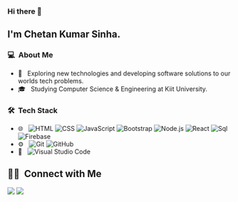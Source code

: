 ### Hi there 👋

## I'm Chetan Kumar Sinha.

### 💻 &nbsp;About Me 

- 🤔 &nbsp; Exploring new technologies and developing software solutions to our worlds tech problems.
- 🎓 &nbsp; Studying Computer Science & Engineering at Kiit University.


### 🛠 &nbsp;Tech Stack

- 🌐 &nbsp;
  ![HTML](https://img.shields.io/badge/-HTML-333333?style=flat&logo=HTML5)
  ![CSS](https://img.shields.io/badge/-CSS-333333?style=flat&logo=CSS3&logoColor=1572B6)
  ![JavaScript](https://img.shields.io/badge/-JavaScript-333333?style=flat&logo=javascript)
  ![Bootstrap](https://img.shields.io/badge/-Bootstrap-333333?style=flat&logo=bootstrap&logoColor=563D7C)
  ![Node.js](https://img.shields.io/badge/-Node.js-333333?style=flat&logo=node.js)
  ![React](https://img.shields.io/badge/-React-333333?style=flat&logo=react)
  ![Sql](https://img.shields.io/badge/-Sql-333333?style=flat&logo=Sql)
  ![Firebase](https://img.shields.io/badge/-Firebase-333333?style=flat&logo=Firebase)
- ⚙️ &nbsp;
  ![Git](https://img.shields.io/badge/-Git-333333?style=flat&logo=git)
  ![GitHub](https://img.shields.io/badge/-GitHub-333333?style=flat&logo=github)
- 🔧 &nbsp;
  ![Visual Studio Code](https://img.shields.io/badge/-Visual%20Studio%20Code-333333?style=flat&logo=visual-studio-code&logoColor=007ACC)

##  🤝🏻 &nbsp;Connect with Me

<p align="center">

<a href="https://www.linkedin.com/in/chetan-kumar-sinha-1701321b3/"><img src="https://img.shields.io/badge/-Chetan%20Kumar%20Sinha-0077B5?style=flat-square&logo=Linkedin&logoColor=white"/></a>
<a href="mailto:chetansinha1404@gamil.com"><img src="https://img.shields.io/badge/-chetansinha1404@gamil.com-D14836?style=flat-square&logo=Gmail&logoColor=white"/></a>



